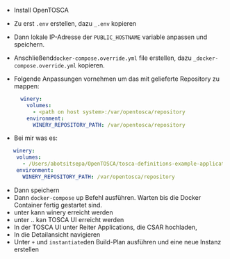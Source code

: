 
* Install OpenTOSCA

* Zu erst `.env` erstellen, dazu `_.env` kopieren
* Dann lokale IP-Adresse der `PUBLIC_HOSTNAME` variable anpassen und speichern.

* Anschließend`docker-compose.override.yml` file erstellen, dazu `_docker-compose.override.yml` kopieren.
* Folgende Anpassungen vornehmen um das mit gelieferte Repository zu mappen:

  ```yaml
    winery:
      volumes:
        - <path on host system>:/var/opentosca/repository
      environment:
        WINERY_REPOSITORY_PATH: /var/opentosca/repository
    ```
* Bei mir was es:
```yaml
   winery:
    volumes:
      - /Users/abotsitsepa/OpenTOSCA/tosca-definitions-example-applications-main:/var/opentosca/repository
    environment:
      WINERY_REPOSITORY_PATH: /var/opentosca/repository
```

* Dann speichern
* Dann `docker-compose` up Befehl ausführen. Warten bis die Docker Container fertig gestartet sind.
* unter kann winery erreicht werden
* unter .. kan TOSCA UI erreicht werden
* In der TOSCA UI unter Reiter Applications, die CSAR hochladen,
* In die Detailansicht navigieren
* Unter `+`  und `instantiate`den Build-Plan ausführen und eine neue Instanz erstellen
